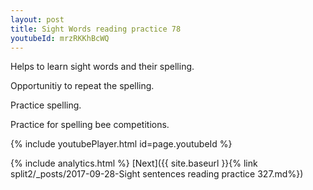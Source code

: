 ```yaml
---
layout: post
title: Sight Words reading practice 78
youtubeId: mrzRKKhBcWQ
---
```

 
 
Helps to learn sight words and their spelling.

Opportunitiy to repeat the spelling. 

Practice spelling. 
 
Practice for spelling bee competitions. 
 
{% include youtubePlayer.html id=page.youtubeId %}
 
 
{% include analytics.html %} 
[Next]({{ site.baseurl }}{% link  split2/_posts/2017-09-28-Sight sentences reading practice 327.md%})
 

